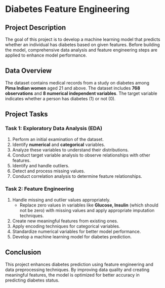 # Diabetes Feature Engineering

## Project Description

The goal of this project is to develop a machine learning model that predicts whether an individual has diabetes based on given features. Before building the model, comprehensive data analysis and feature engineering steps are applied to enhance model performance.

## Data Overview

The dataset contains medical records from a study on diabetes among **Pima Indian women** aged 21 and above. The dataset includes **768 observations** and **8 numerical independent variables**. The target variable indicates whether a person has diabetes (1) or not (0).

## Project Tasks

### Task 1: Exploratory Data Analysis (EDA)
1. Perform an initial examination of the dataset.
2. Identify **numerical** and **categorical** variables.
3. Analyze these variables to understand their distributions.
4. Conduct target variable analysis to observe relationships with other features.
5. Identify and handle outliers.
6. Detect and process missing values.
7. Conduct correlation analysis to determine feature relationships.

### Task 2: Feature Engineering
1. Handle missing and outlier values appropriately.
   - Replace zero values in variables like **Glucose, Insulin** (which should not be zero) with missing values and apply appropriate imputation techniques.
2. Create new meaningful features from existing ones.
3. Apply encoding techniques for categorical variables.
4. Standardize numerical variables for better model performance.
5. Develop a machine learning model for diabetes prediction.

## Conclusion
This project enhances diabetes prediction using feature engineering and data preprocessing techniques. By improving data quality and creating meaningful features, the model is optimized for better accuracy in predicting diabetes status.

